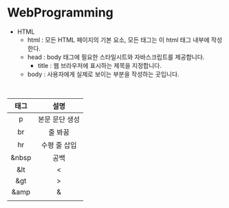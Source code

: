# WebProgramming

- HTML
  - html : 모든 HTML 페이지의 기본 요소, 모든 태그는 이 html 태그 내부에 작성한다.
  - head : body 태그에 필요한 스타일시트와 자바스크립트를 제공합니다.
    - title : 웹 브라우저에 표시하는 제목을 지정합니다.
  - body : 사용자에게 실제로 보이는 부분을 작성하는 곳입니다.
 
 <br/>


|태그|설명|
|:---:|:---:|
|p|본문 문단 생성|
|br|줄 봐꿈|
|hr|수평 줄 삽입|
|&nbsp|공백|
|&lt|<|
|&gt|>|
|&amp|&|
|||
